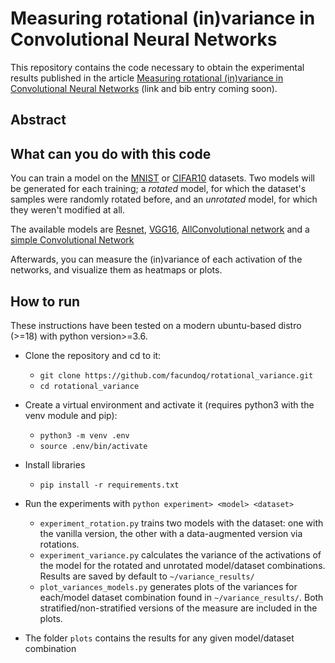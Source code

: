 # Measuring rotational (in)variance in Convolutional Neural Networks



This repository contains the code necessary to obtain the experimental results published in the article [Measuring rotational (in)variance in Convolutional Neural Networks]() (link and bib entry coming soon).

## Abstract

## What can you do with this code

You can train a model on the [MNIST](http://yann.lecun.com/exdb/mnist/) or [CIFAR10](https://www.cs.toronto.edu/~kriz/cifar.html) datasets. Two models will be generated for each training; a *rotated* model, for which the dataset's samples were randomly rotated before, and an *unrotated* model, for which they weren't modified at all.

The available models are [Resnet](), [VGG16](), [AllConvolutional network](https://arxiv.org/abs/1412.6806) and a [simple Convolutional Network](https://github.com/facundoq/rotational_invariance_data_augmentation/blob/master/pytorch/model/simple_conv.py)  

Afterwards, you can measure the (in)variance of each activation of the networks, and visualize them as heatmaps or plots. 

## How to run

These instructions have been tested on a modern ubuntu-based distro (>=18) with python version>=3.6.  

* Clone the repository and cd to it:
    * `git clone https://github.com/facundoq/rotational_variance.git`
    * `cd rotational_variance` 
* Create a virtual environment and activate it (requires python3 with the venv module and pip):
    * `python3 -m venv .env`
    * `source .env/bin/activate`
* Install libraries
    * `pip install -r requirements.txt`
    
* Run the experiments with `python experiment> <model> <dataset>`
    * `experiment_rotation.py` trains two models with the dataset: one with the vanilla version, the other with a data-augmented version via rotations.
    * `experiment_variance.py`  calculates the variance of the activations of the model for the rotated and unrotated model/dataset combinations. Results are saved by default to `~/variance_results/`
    * `plot_variances_models.py` generates plots of the variances for each/model dataset combination found in `~/variance_results/`. Both stratified/non-stratified versions of the measure are included in the plots. 
    
* The folder `plots` contains the results for any given model/dataset combination



